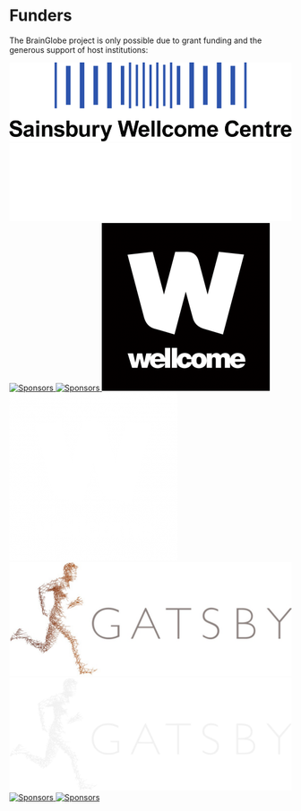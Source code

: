 # Funders

The BrainGlobe project is only possible due to grant funding and the generous support of host institutions:


<div class="things-in-a-row">
    <a href="https://www.sainsburywellcome.org/" target="_blank"><img src="_static/light-logo-swc.png" alt="Sponsors" class="only-light sponsor"/>
    <a href="https://www.sainsburywellcome.org/" target="_blank"><img src="_static/dark-logo-swc.png" alt="Sponsors" class="only-dark sponsor"/>
    <a href="https://www.tum.de/en/" target="_blank"><img src="_static/light-logo-TUM.png" alt="Sponsors" class="only-light sponsor"/>
    <a href="https://www.tum.de/en/" target="_blank"><img src="_static/light-logo-TUM.png" alt="Sponsors" class="only-dark sponsor"/>
    <a href="https://wellcome.org" target="_blank"><img src="_static/light-wellcome-logo.png" alt="Sponsors" class="only-light sponsor"/>
    <a href="https://wellcome.org" target="_blank"><img src="_static/dark-wellcome-logo.png" alt="Sponsors" class="only-dark sponsor"/>
    <a href="https://www.ucl.ac.uk/gatsby/gatsby-computational-neuroscience-unit" target="_blank"><img src="_static/light-logo-gatsby.png" alt="Sponsors" class="only-light sponsor"/>
    <a href="https://www.ucl.ac.uk/gatsby/gatsby-computational-neuroscience-unit" target="_blank"><img src="_static/dark-logo-gatsby.png" alt="Sponsors" class="only-dark sponsor"/>
    <a href="https://chanzuckerberg.com/" target="_blank"><img src="_static/light-czi-logo.png" alt="Sponsors" class="only-light sponsor"/>
    <a href="https://chanzuckerberg.com/" target="_blank"><img src="_static/dark-czi-logo.png" alt="Sponsors" class="only-dark sponsor"/>
</div>